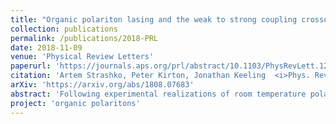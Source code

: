 ```yaml
---
title: "Organic polariton lasing and the weak to strong coupling crossover"
collection: publications
permalink: /publications/2018-PRL
date: 2018-11-09
venue: 'Physical Review Letters'
paperurl: 'https://journals.aps.org/prl/abstract/10.1103/PhysRevLett.121.193601'
citation: 'Artem Strashko, Peter Kirton, Jonathan Keeling  <i>Phys. Rev. Lett.</i> 121, 193601 (2018)'
arXiv: 'https://arxiv.org/abs/1808.07683'
abstract: 'Following experimental realizations of room temperature polariton lasing with organic molecules, we present a microscopic model that allows us to explore the crossover from weak to strong matter-light coupling. We consider a nonequilibrium Dicke-Holstein model, including both strong coupling to vibrational modes and strong matter-light coupling, providing the phase diagram of this model in the thermodynamic limit. We discuss the mechanism of polariton lasing, uncovering a process of self-tuning, and identify the relation and distinction between regular dye lasers and organic polariton lasers.'
project: 'organic polaritons'
---
```



